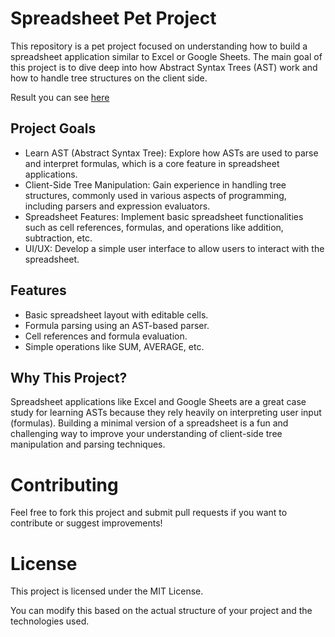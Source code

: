 # Spreadsheet Pet Project

This repository is a pet project focused on understanding how to build a spreadsheet application similar to Excel or Google Sheets. The main goal of this project is to dive deep into how Abstract Syntax Trees (AST) work and how to handle tree structures on the client side.

Result you can see [here](https://agolovchuk.github.io/spreadsheet/)

## Project Goals

- Learn AST (Abstract Syntax Tree): Explore how ASTs are used to parse and interpret formulas, which is a core feature in spreadsheet applications.
- Client-Side Tree Manipulation: Gain experience in handling tree structures, commonly used in various aspects of programming, including parsers and expression evaluators.
- Spreadsheet Features: Implement basic spreadsheet functionalities such as cell references, formulas, and operations like addition, subtraction, etc.
- UI/UX: Develop a simple user interface to allow users to interact with the spreadsheet.

## Features

- Basic spreadsheet layout with editable cells.
- Formula parsing using an AST-based parser.
- Cell references and formula evaluation.
- Simple operations like SUM, AVERAGE, etc.

## Why This Project?

Spreadsheet applications like Excel and Google Sheets are a great case study for learning ASTs because they rely heavily on interpreting user input (formulas). Building a minimal version of a spreadsheet is a fun and challenging way to improve your understanding of client-side tree manipulation and parsing techniques.

# Contributing

Feel free to fork this project and submit pull requests if you want to contribute or suggest improvements!

# License

This project is licensed under the MIT License.

You can modify this based on the actual structure of your project and the technologies used.
